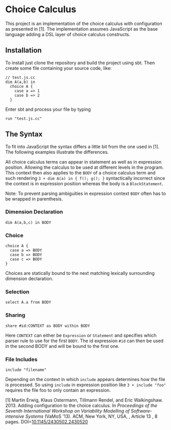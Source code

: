 Choice Calculus
===============
This project is an implementation of the choice calculus with configuration as presented in [1]. The implementation assumes JavaScript as the base language adding a DSL layer of choice calculus constructs.

## Installation
To install just clone the repository and build the project using sbt. Then create some file containing your source code, like:

```
// test.js.cc
dim A(a,b) in
  choice A {
    case a => 1
    case b => 2
  } 
```
Enter sbt and process your file by typing
```
run "test.js.cc"
```

## The Syntax
To fit into JavaScript the syntax differs a little bit from the one used in [1]. The following examples illustrate the differences.

All choice calculus terms can appear in statement as well as in expression position. Allowing the calculus to be used at different levels in the program. This context then also applies to the `BODY` of a choice calculus term and such rendering `3 + dim A(a) in { f(); g(); }` syntactically incorrect since the context is in expression position whereas the body is a `BlockStatement`.

Note: To prevent parsing ambiguities in expression context `BODY` often has to be wrapped in parenthesis.

### Dimension Declaration
```
dim A(a,b,c) in BODY
```

### Choice
```
choice A {
  case a => BODY
  case b => BODY
  case c => BODY
}
```
Choices are statically bound to the next matching lexically surrounding dimension declaration.

### Selection
```
select A.a from BODY
```

### Sharing
```
share #id:CONTEXT as BODY within BODY
```
Here `CONTEXT` can either be `Expression` or `Statement` and specifies which parser rule to use for the first `BODY`. The id expression `#id` can then be used in the second BODY and will be bound to the first one.

### File Includes
```
include "filename"
```
Depending on the context in which `include` appears determines how the file is processed. So using `include` in expression position like `3 + include "foo"` requires the file foo to only contain an expression.


[1] Martin Erwig, Klaus Ostermann, Tillmann Rendel, and Eric Walkingshaw. 2013. Adding configuration to the choice calculus. In *Proceedings of the Seventh International Workshop on Variability Modelling of Software-intensive Systems* (VaMoS '13). ACM, New York, NY, USA, , Article 13 , 8 pages. DOI=[10.1145/2430502.2430520](http://doi.acm.org/10.1145/2430502.2430520)
